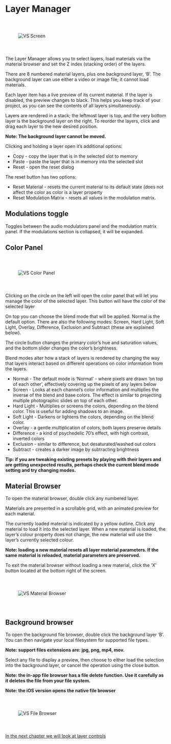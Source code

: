 # Layer Manager

<img alt="VS Screen" align="center" src="/vs/images/layer-manager.jpg" style="padding: 40px;"/>

The Layer Manager allows you to select layers, load materials via the material browser and set the Z index (stacking order) of the layers.

There are 8 numbered material layers, plus one background layer, ‘B’. The background layer can use either a video or image file; it cannot load materials. 

Each layer item has a live preview of its current material. If the layer is disabled, the preview changes to black. This helps you keep track of your project, as you can see the contents of all layers simultaneously.

Layers are rendered in a stack; the leftmost layer is top, and the very bottom layer is the background layer on the right. To reorder the layers, click and drag each layer to the new desired position.

**Note: The background layer cannot be moved.**

Clicking and holding a layer open it’s additional options:

- Copy - copy the layer that is in the selected slot to memory
- Paste - paste the layer that is in memory into the selected slot
- Reset - open the reset dialog

The reset button has two options:

- Reset Material - resets the current material to its default state (does not affect the color as color is a layer property
- Reset Modulation Matrix - resets all values in the modulation matrix.

## Modulations toggle

Toggles between the audio modulators panel and the modulation matrix panel. If the modulations section is collapsed, it will be expanded.

## Color Panel

<img alt="VS Color Panel" align="center" src="/vs/images/color-panel.jpg" style="padding: 40px;"/>

Clicking on the circle on the left will open the color panel that will let you manage the color of the selected layer. This button will have the color of the selected layer 

On top you can choose the blend mode that will be applied. Normal is the default option. There are also the following modes: Screen, Hard Light, Soft Light, Overlay, Difference, Exclusion and Subtract (these are explained below).

The circle button changes the primary color’s hue and saturation values, and the bottom slider changes the color’s brightness.

Blend modes alter how a stack of layers is rendered by changing the way that layers interact based on different operations on color information from the layers.

- Normal - The default mode is ‘Normal’ - where pixels are drawn ‘on top of each other’, effectively covering up the pixels of any layers below
- Screen - Looks at each channel’s color information and multiplies the inverse of the blend and base colors. The effect is similar to projecting multiple photographic slides on top of each other.
- Hard Light - Multiplies or screens the colors, depending on the blend color. This is useful for adding shadows to an image.
- Soft Light - Darkens or lightens the colors, depending on the blend color.
- Overlay - a gentle multiplication of colors, both layers preserve details
- Difference - a kind of psychedelic 70’s effect, with high contrast, inverted colors
- Exclusion - similar to difference, but desaturated/washed out colors
- Subtract - creates a darker image by subtracting brightness

**Tip: if you are tweaking existing presets by playing with their layers and are getting unexpected results, perhaps check the current blend mode setting and try changing modes.**

## Material Browser

To open the material browser, double click any numbered layer.

Materials are presented in a scrollable grid, with an animated preview for each material.

The currently loaded material is indicated by a yellow outline. Click any material to load it into the selected layer. When a new material is loaded, the layer’s colour property does not change, the new material will use the layer’s currently selected colour.

**Note: loading a new material resets all layer material parameters. If the same material is reloaded, material parameters are preserved.**
 
To exit the material browser without loading a new material, click the ‘X’ button located at the bottom right of the screen.

<img alt="VS Material Browser" align="center" src="/vs/images/material-browser.jpg" style="padding: 40px;"/>

## Background browser

To open the background file browser, double click the background layer ‘B’. You can then navigate your local filesystem for supported file types.

**Note: support files extensions are: jpg, png, mp4, mov.**

Select any file to display a preview, then choose to either load the selection into the background layer, or cancel the operation using the close button.

**Note: the in-app file browser has a file delete function. Use it carefully as it deletes the file from your file system.**

**Note: the iOS version opens the native file browser**

<img alt="VS File Browser" align="center" src="/vs/images/file-browser.jpg" style="padding: 40px;"/>

[In the next chapter we will look at layer controls](layer-controls)
